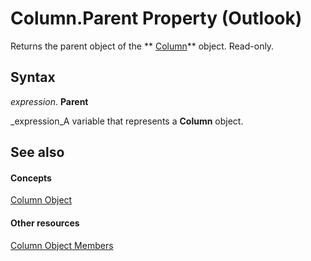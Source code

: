 
# Column.Parent Property (Outlook)

Returns the parent object of the  ** [Column](b7eb6916-2d80-57c3-2077-47a2a4c73185.md)** object. Read-only.


## Syntax

 _expression_. **Parent**

 _expression_A variable that represents a  **Column** object.


## See also


#### Concepts


 [Column Object](b7eb6916-2d80-57c3-2077-47a2a4c73185.md)
#### Other resources


 [Column Object Members](c9b724b2-49e3-8cd5-95c7-0e4ea423df46.md)
